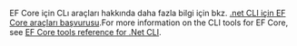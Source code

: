 <span data-ttu-id="e9529-101">EF Core için CLı araçları hakkında daha fazla bilgi için bkz. [.net CLI için EF Core araçları başvurusu](/ef/core/miscellaneous/cli/dotnet).</span><span class="sxs-lookup"><span data-stu-id="e9529-101">For more information on the CLI tools for EF Core, see [EF Core tools reference for .Net CLI](/ef/core/miscellaneous/cli/dotnet).</span></span>